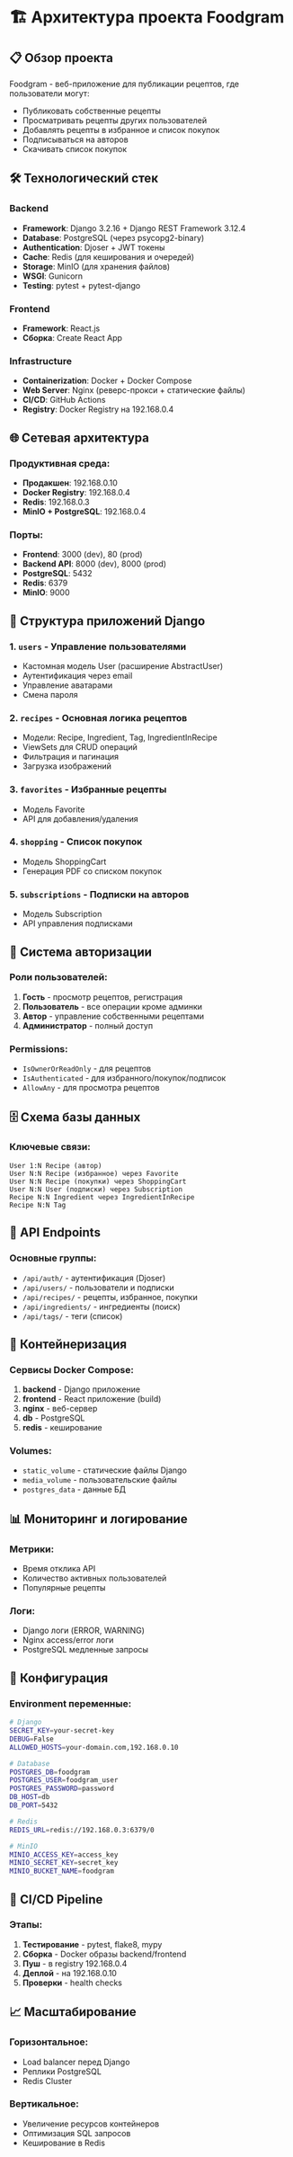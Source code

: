 # 🏗️ Архитектура проекта Foodgram

## 📋 Обзор проекта
Foodgram - веб-приложение для публикации рецептов, где пользователи могут:
- Публиковать собственные рецепты
- Просматривать рецепты других пользователей
- Добавлять рецепты в избранное и список покупок
- Подписываться на авторов
- Скачивать список покупок

## 🛠️ Технологический стек

### Backend
- **Framework**: Django 3.2.16 + Django REST Framework 3.12.4
- **Database**: PostgreSQL (через psycopg2-binary)
- **Authentication**: Djoser + JWT токены
- **Cache**: Redis (для кеширования и очередей)
- **Storage**: MinIO (для хранения файлов)
- **WSGI**: Gunicorn
- **Testing**: pytest + pytest-django

### Frontend
- **Framework**: React.js
- **Сборка**: Create React App

### Infrastructure
- **Containerization**: Docker + Docker Compose
- **Web Server**: Nginx (реверс-прокси + статические файлы)
- **CI/CD**: GitHub Actions
- **Registry**: Docker Registry на 192.168.0.4

## 🌐 Сетевая архитектура

### Продуктивная среда:
- **Продакшен**: 192.168.0.10
- **Docker Registry**: 192.168.0.4
- **Redis**: 192.168.0.3
- **MinIO + PostgreSQL**: 192.168.0.4

### Порты:
- **Frontend**: 3000 (dev), 80 (prod)
- **Backend API**: 8000 (dev), 8000 (prod)
- **PostgreSQL**: 5432
- **Redis**: 6379
- **MinIO**: 9000

## 📁 Структура приложений Django

### 1. `users` - Управление пользователями
- Кастомная модель User (расширение AbstractUser)
- Аутентификация через email
- Управление аватарами
- Смена пароля

### 2. `recipes` - Основная логика рецептов
- Модели: Recipe, Ingredient, Tag, IngredientInRecipe
- ViewSets для CRUD операций
- Фильтрация и пагинация
- Загрузка изображений

### 3. `favorites` - Избранные рецепты
- Модель Favorite
- API для добавления/удаления

### 4. `shopping` - Список покупок
- Модель ShoppingCart
- Генерация PDF со списком покупок

### 5. `subscriptions` - Подписки на авторов
- Модель Subscription
- API управления подписками

## 🔐 Система авторизации

### Роли пользователей:
1. **Гость** - просмотр рецептов, регистрация
2. **Пользователь** - все операции кроме админки
3. **Автор** - управление собственными рецептами
4. **Администратор** - полный доступ

### Permissions:
- `IsOwnerOrReadOnly` - для рецептов
- `IsAuthenticated` - для избранного/покупок/подписок
- `AllowAny` - для просмотра рецептов

## 🗄️ Схема базы данных

### Ключевые связи:
```
User 1:N Recipe (автор)
User N:N Recipe (избранное) через Favorite
User N:N Recipe (покупки) через ShoppingCart
User N:N User (подписки) через Subscription
Recipe N:N Ingredient через IngredientInRecipe
Recipe N:N Tag
```

## 🚀 API Endpoints

### Основные группы:
- `/api/auth/` - аутентификация (Djoser)
- `/api/users/` - пользователи и подписки
- `/api/recipes/` - рецепты, избранное, покупки
- `/api/ingredients/` - ингредиенты (поиск)
- `/api/tags/` - теги (список)

## 🐳 Контейнеризация

### Сервисы Docker Compose:
1. **backend** - Django приложение
2. **frontend** - React приложение (build)
3. **nginx** - веб-сервер
4. **db** - PostgreSQL
5. **redis** - кеширование

### Volumes:
- `static_volume` - статические файлы Django
- `media_volume` - пользовательские файлы
- `postgres_data` - данные БД

## 📊 Мониторинг и логирование

### Метрики:
- Время отклика API
- Количество активных пользователей
- Популярные рецепты

### Логи:
- Django логи (ERROR, WARNING)
- Nginx access/error логи
- PostgreSQL медленные запросы

## 🔧 Конфигурация

### Environment переменные:
```bash
# Django
SECRET_KEY=your-secret-key
DEBUG=False
ALLOWED_HOSTS=your-domain.com,192.168.0.10

# Database
POSTGRES_DB=foodgram
POSTGRES_USER=foodgram_user
POSTGRES_PASSWORD=password
DB_HOST=db
DB_PORT=5432

# Redis
REDIS_URL=redis://192.168.0.3:6379/0

# MinIO
MINIO_ACCESS_KEY=access_key
MINIO_SECRET_KEY=secret_key
MINIO_BUCKET_NAME=foodgram
```

## 🔄 CI/CD Pipeline

### Этапы:
1. **Тестирование** - pytest, flake8, mypy
2. **Сборка** - Docker образы backend/frontend
3. **Пуш** - в registry 192.168.0.4
4. **Деплой** - на 192.168.0.10
5. **Проверки** - health checks

## 📈 Масштабирование

### Горизонтальное:
- Load balancer перед Django
- Реплики PostgreSQL
- Redis Cluster

### Вертикальное:
- Увеличение ресурсов контейнеров
- Оптимизация SQL запросов
- Кеширование в Redis 